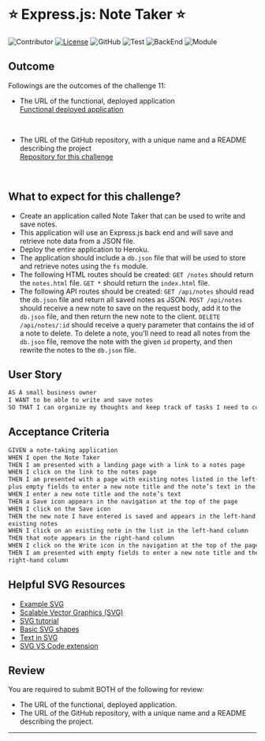 # ⭐ Express.js: Note Taker ⭐
    
![Contributor](https://img.shields.io/badge/Contributor-HanbyeolLee-purple)
[![License](https://img.shields.io/badge/License-MIT-blue)](https://opensource.org/license/MIT)
![GitHub](https://img.shields.io/badge/GitHub-justinsta624-yellow)
![Test](https://img.shields.io/badge/Test-Jest@29.7.0-green)
![BackEnd](https://img.shields.io/badge/BackEnd-Express-magenta)
![Module](https://img.shields.io/badge/Module-Path@0.12.7-red)

## Outcome

Followings are the outcomes of the challenge 11:

* The URL of the functional, deployed application </br>
[Functional deployed application](https://dashboard.heroku.com/apps/expjsnotetaker) </br>
</br>

* The URL of the GitHub repository, with a unique name and a README describing the project </br>
[Repository for this challenge](https://github.com/justinsta624/ExpJSNoteTaker)
</br>

## What to expect for this challenge?

* Create an application called Note Taker that can be used to write and save notes.
* This application will use an Express.js back end and will save and retrieve note data from a JSON file.
* Deploy the entire application to Heroku.
* The application should include a `db.json` file that will be used to store and retrieve notes using the `fs` module.
* The following HTML routes should be created:
 `GET /notes` should return the `notes.html` file.
 `GET *` should return the `index.html` file.
* The following API routes should be created:
 `GET /api/notes` should read the `db.json` file and return all saved notes as JSON.
 `POST /api/notes` should receive a new note to save on the request body, add it to the `db.json` file,
  and then return the new note to the client.
 `DELETE /api/notes/:id` should receive a query parameter that contains the id of a note to delete.
  To delete a note, you'll need to read all notes from the `db.json` file, remove the note with the given `id` property,
  and then rewrite the notes to the `db.json` file.

## User Story

```md
AS A small business owner
I WANT to be able to write and save notes
SO THAT I can organize my thoughts and keep track of tasks I need to complete
```

## Acceptance Criteria

```md
GIVEN a note-taking application
WHEN I open the Note Taker
THEN I am presented with a landing page with a link to a notes page
WHEN I click on the link to the notes page
THEN I am presented with a page with existing notes listed in the left-hand column,
plus empty fields to enter a new note title and the note’s text in the right-hand column
WHEN I enter a new note title and the note’s text
THEN a Save icon appears in the navigation at the top of the page
WHEN I click on the Save icon
THEN the new note I have entered is saved and appears in the left-hand column with the other
existing notes
WHEN I click on an existing note in the list in the left-hand column
THEN that note appears in the right-hand column
WHEN I click on the Write icon in the navigation at the top of the page
THEN I am presented with empty fields to enter a new note title and the note’s text in the
right-hand column
```

## Helpful SVG Resources

* [Example SVG](https://static.fullstack-bootcamp.com/fullstack-ground/module-10/circle.svg)
* [Scalable Vector Graphics (SVG)](https://en.wikipedia.org/wiki/Scalable_Vector_Graphics)
* [SVG tutorial](https://developer.mozilla.org/en-US/docs/Web/SVG/Tutorial)
* [Basic SVG shapes](https://developer.mozilla.org/en-US/docs/Web/SVG/Tutorial/Basic_Shapes)
* [Text in SVG](https://developer.mozilla.org/en-US/docs/Web/SVG/Tutorial/Texts)
* [SVG VS Code extension](https://marketplace.visualstudio.com/items?itemName=jock.svg)

## Review

You are required to submit BOTH of the following for review:
* The URL of the functional, deployed application.
* The URL of the GitHub repository, with a unique name and a README describing the project.

---
